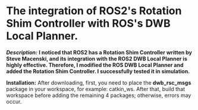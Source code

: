 # The integration of ROS2's Rotation Shim Controller with ROS's DWB Local Planner.

***Description:*** **I noticed that ROS2 has a Rotation Shim Controller written by Steve Macenski, and its integration with the ROS2 DWB Local Planner is highly effective. Therefore, I modified the ROS DWB Local Planner and added the Rotation Shim Controller. I successfully tested it in simulation.**

**Installation:** After downloading, first, you need to place the **dwb_rsc_msgs** package in your workspace, for example: catkin_ws. After that, build that workspace before adding the remaining 4 packages; otherwise, errors may occur.
